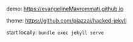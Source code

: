 demo: https://evangelineMavrommati.github.io

theme: https://github.com/piazzai/hacked-jekyll

start locally: `bundle exec jekyll serve`
